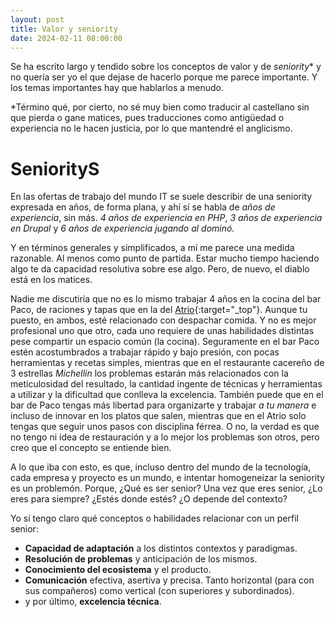 ```yaml
---
layout: post
title: Valor y seniority
date: 2024-02-11 08:00:00
---
```


Se ha escrito largo y tendido sobre los conceptos de valor y de _seniority_* y no quería ser yo el que dejase de hacerlo
porque me parece importante. Y los temas importantes hay que hablarlos a menudo.


*Término qué, por cierto, no sé muy bien 
como traducir al castellano sin que pierda o gane matices, pues traducciones como antigüedad o experiencia no le hacen 
justicia, por lo que mantendré el anglicismo.

SeniorityS
================

En las ofertas de trabajo del mundo IT se suele describir de una seniority expresada en años, de forma plana, y ahí sí 
se habla de _años de experiencia_, sin más. _4 años de experiencia en PHP_, _3 años de experiencia en Drupal_ y _6 años 
de experiencia jugando al dominó._ 

Y en términos generales y simplificados, a mí me parece una medida razonable. Al menos como punto de partida. Estar mucho tiempo
haciendo algo te da capacidad resolutiva sobre ese algo. Pero, de nuevo, el diablo está en los matices. 

Nadie me discutiría
que no es lo mismo trabajar 4 años en la cocina del bar Paco, de raciones y tapas que en la del
[Atrio](https://atriocaceres.com/){:target="_top"}. Aunque tu puesto, en ambos, esté relacionado con despachar comida.
Y no es mejor profesional uno que otro, cada uno requiere de unas habilidades distintas pese compartir un espacio común (la cocina).
Seguramente en el bar Paco estén acostumbrados a trabajar rápido y bajo presión, con pocas herramientas y recetas simples, mientras
que en el restaurante cacereño de 3 estrellas _Michellin_ los problemas estarán más relacionados con la meticulosidad del resultado,
la cantidad ingente de técnicas y herramientas a utilizar y la dificultad que conlleva la excelencia. También puede
que en el bar de Paco tengas más libertad para organizarte y trabajar _a tu manera_ e incluso de innovar en los platos
que salen, mientras que en el Atrio solo tengas que seguir unos pasos con disciplina férrea. O no, la verdad
es que no tengo ni idea de restauración y a lo mejor los problemas son otros, pero creo que el concepto se entiende bien.

A lo que iba con esto, es que, incluso dentro del mundo de la tecnología, cada empresa y proyecto es un mundo, e intentar
homogeneizar la seniority es un problemón. Porque, ¿Qué es ser senior? Una vez que eres senior, ¿Lo eres para siempre? 
¿Estés donde estés? ¿O depende del contexto?

Yo sí tengo claro qué conceptos o habilidades relacionar con un perfil senior: 
- **Capacidad de adaptación** a los distintos contextos y paradigmas.
- **Resolución de problemas** y anticipación de los mismos.
- **Conocimiento del ecosistema** y el producto.
- **Comunicación** efectiva, asertiva y precisa. Tanto horizontal (para con sus compañeros) como vertical (con superiores y subordinados).
- y por último, **excelencia técnica**.





